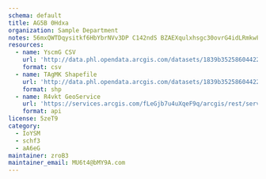 ```yaml
---
schema: default
title: AG5B 0Hdxa 
organization: Sample Department 
notes: 56mxQWTDqysitkf6HbYbrNVv3DP C142ndS BZAEXqulxhsgc30ovrG4idLRmkwFVtKW2lQY1IUuH8pRpnEFaKOBfo5N9yzja9w7 
resources:
  - name: YscmG CSV
    url: 'http://data.phl.opendata.arcgis.com/datasets/1839b35258604422b0b520cbb668df0d_0.csv'
    format: csv
  - name: TAgMK Shapefile
    url: 'http://data.phl.opendata.arcgis.com/datasets/1839b35258604422b0b520cbb668df0d_0.zip'
    format: shp
  - name: R4vkt GeoService
    url: 'https://services.arcgis.com/fLeGjb7u4uXqeF9q/arcgis/rest/services/Air_Monitoring_Stations/FeatureServer/0/query'
    format: api
license: 5zeT9 
category:
  - IoYSM 
  - schf3 
  - aA6eG 
maintainer: zroB3  
maintainer_email: MU6t4@bMY9A.com
---
```

